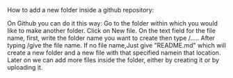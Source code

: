 
How to add a new folder inside a github repository:

On Github you can do it this way:
Go to the folder within which you would like to make another folder.
Click on New file.
On the text field for the file name, first, write the folder name you want to create then type /.....
After typing /give the file name. If no file name,Just give "README.md" which will create a new folder and a new file with that specified namein that location.
Later on we can add more files inside the folder, either by creating it or by uploading it.
